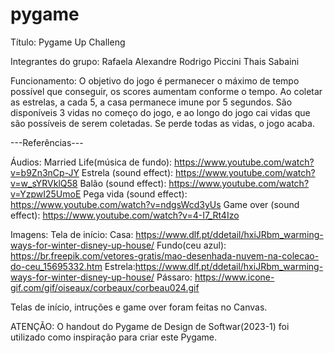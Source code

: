 # pygame

Título: Pygame Up Challeng

Integrantes do grupo:
Rafaela Alexandre
Rodrigo Piccini
Thais Sabaini 

Funcionamento:
O objetivo do jogo é permanecer o máximo de tempo possível que conseguir, os scores aumentam conforme o tempo. Ao coletar as estrelas, a cada 5, a casa permanece imune por 5 segundos. São disponíveis 3 vidas no começo do jogo, e ao longo do jogo cai vidas que são possíveis de serem coletadas. Se perde todas as vidas, o jogo acaba.

---Referências---

Áudios:
Married Life(música de fundo): https://www.youtube.com/watch?v=b9Zn3nCp-JY
Estrela (sound effect): https://www.youtube.com/watch?v=w_sYRVklQ58
Balão (sound effect): https://www.youtube.com/watch?v=YzpwI25UmoE 
Pega vida (sound effect): https://www.youtube.com/watch?v=ndgsWcd3yUs
Game over (sound effect): https://www.youtube.com/watch?v=4-I7_Rt4Izo


Imagens:
Tela de início: 
Casa: https://www.dlf.pt/ddetail/hxiJRbm_warming-ways-for-winter-disney-up-house/
Fundo(ceu azul): https://br.freepik.com/vetores-gratis/mao-desenhada-nuvem-na-colecao-do-ceu_15695332.htm
Estrela:https://www.dlf.pt/ddetail/hxiJRbm_warming-ways-for-winter-disney-up-house/ 
Pássaro: https://www.icone-gif.com/gif/oiseaux/corbeaux/corbeau024.gif

Telas de início, intruções e game over foram feitas no Canvas.


ATENÇÃO:
O handout do Pygame de Design de Softwar(2023-1) foi utilizado como inspiração para criar este Pygame.






